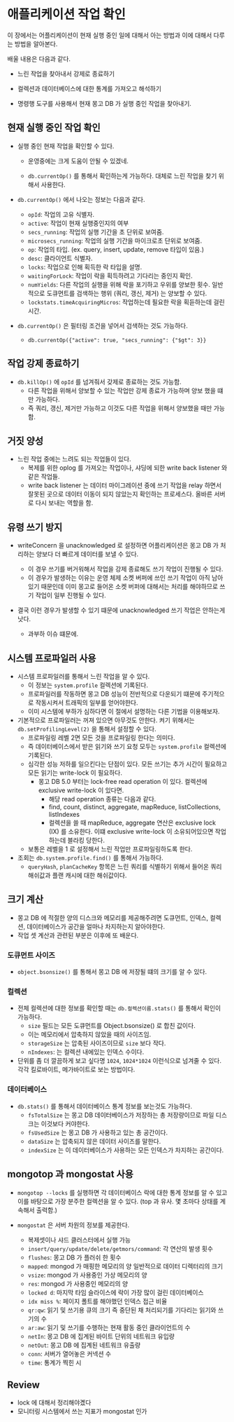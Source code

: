 # 애플리케이션 작업 확인 

이 장에서는 어플리케이션이 현재 실행 중인 일에 대해서 아는 방법과 이에 대해서 다루는 방법을 알아본다.

배울 내용은 다음과 같다. 

- 느린 작업을 찾아내서 강제로 종료하기 

- 컬렉션과 데이터베이스에 대한 통계를 가져오고 해석하기 

- 명령행 도구를 사용해서 현재 몽고 DB 가 실행 중인 작업을 찾아내기.

## 현재 실행 중인 작업 확인 

- 실행 중인 현재 작업을 확인할 수 있다. 

  - 운영중에는 크게 도움이 안될 수 있겠네.
  
  - `db.currentOp()` 를 통해서 확인하는게 가능하다. 대체로 느린 작업을 찾기 위해서 사용한다.

- `db.currentOp()` 에서 나오는 정보는 다음과 같다. 
  - `opId`: 작업의 고유 식별자.
  - `active`: 작업이 현재 실행중인지의 여부 
  - `secs_running`: 작업의 실행 기간을 초 단위로 보여줌. 
  - `microsecs_running`: 작업의 실행 기간을 마이크로초 단위로 보여줌.
  - `op`: 작업의 타입. (ex. query, insert, update, remove 타입이 있음.)
  - `desc`: 클라이언트 식별자.
  - `locks`: 작업으로 인해 획득한 락 타입을 설명. 
  - `waitingForLock`: 작업이 락을 획득하려고 기다리는 중인지 확인. 
  - `numYields`: 다른 작업의 실행을 위해 락을 포기하고 우위를 양보한 횟수. 일반적으로 도큐먼트를 검색하는 행위 (쿼리, 갱신, 제거) 는 양보할 수 있다.
  - `lockstats.timeAcquiringMicros`: 작업하는데 필요한 락을 획듣하는데 걸린 시간.

- `db.currentOp()` 은 필터링 조건을 넣어서 검색하는 것도 가능하다. 
  - `db.currentOp({"active": true, "secs_running": {"$gt": 3}}`

## 작업 강제 종료하기 

- `db.killOp()` 에 `opId` 를 넘겨줘서 갖제로 종료하는 것도 가능함.
  - 다른 작업을 위해서 양보할 수 있는 작업만 강제 종료가 가능하며 양보 했을 떄만 가능하다.
  - 즉 쿼리, 갱신, 제거만 가능하고 이것도 다른 작업을 위해서 양보했을 때만 가능함.
  
## 거짓 양성 

- 느린 작업 중에는 느려도 되는 작업들이 있다. 
  - 복제를 위한 oplog 를 가져오는 작업이나, 샤딩에 되한 write back listener 와 같은 작업들. 
  - write back listener 는 데이터 마이그레이션 중에 쓰기 작업을 relay 하면서 잘못된 곳으로 데이터 이동이 되지 않았는지 확인하는 프로세스다. 올바른 서버로 다시 보내는 역할을 함. 

## 유령 쓰기 방지 

- writeConcern 을 unacknowledged 로 설정하면 어플리케이션은 몽고 DB 가 처리하는 양보다 더 빠르게 데이터를 보낼 수 있다.
  - 이 경우 쓰기를 버거워해서 작업을 강제 종료해도 쓰기 작업이 진행될 수 있다. 
  - 이 경우가 발생하는 이유는 운영 체제 소켓 버퍼에 쓰인 쓰기 작업이 아직 남아있기 때문인데 이미 몽고로 들어온 소켓 버퍼에 대해서는 처리를 해야하므로 쓰기 작업이 일부 진행될 수 있다.

- 결국 이런 경우가 발생할 수 있기 떄문에 unacknowledged 쓰기 작업은 안하는게 낫다.
  - 과부하 이슈 떄문에.

## 시스템 프로파일러 사용 

- 시스템 프로파일러를 통해서 느린 작업을 알 수 있다. 
  - 이 정보는 `system.profile` 컬렉션에 기록된다. 
  - 프로파일러를 작동하면 몽고 DB 성능이 전반적으로 다운되기 떄문에 주기적으로 작동시켜서 트래픽의 일부를 얻어야한다. 
  - 이미 시스템에 부하가 심하다면 이 절에서 설명하는 다른 기법을 이용해보자. 
- 기본적으로 프로파일러는 꺼져 있으면 아무것도 안한다. 켜기 위해서는 `db.setProfilingLevel(2)` 을 통해서 설정할 수 있다.
  - 프로파일링 레벨 2면 모든 것을 프로파일링 한다는 의미다.
  - 즉 데이터베이스에서 받은 읽기와 쓰기 요청 모두는 `system.profile` 컬렉션에 기록된다.
  - 심각한 성능 저하를 일으킨다는 단점이 있다. 모든 쓰기는 추가 시간이 필요하고 모든 읽기는 write-lock 이 필요하다.
    - 몽고 DB 5.0 부터는 lock-free read operation 이 있다. 컬렉션에 exclusive write-lock 이 있다면.
      - 해당 read operation 종류는 다음과 같다. 
      - find, count, distinct, aggregate, mapReduce, listCollections, listIndexes
      - 컬렉션을 쓸 때 mapReduce, aggregate 연산은 exclusive lock (IX) 를 소유한다. 이떄 exclusive write-lock 이 소유되어있으면 작업하는데 블라킹 당한다.
  - 보통은 레벨을 1 로 설정해서 느린 작업만 프로파일링하도록 한다.
- 조회는 `db.system.profile.find()` 를 통해서 가능하다. 
  - `queryHash`, `planCacheKey` 항목은 느린 쿼리를 식별하기 위해서 들어온 쿼리 해쉬값과 플랜 캐시에 대한 해쉬값이다.

## 크기 계산 

- 몽고 DB 에 적절한 양의 디스크와 메모리를 제공해주려면 도큐먼트, 인덱스, 컬렉션, 데이터베이스가 공간을 얼마나 차지하는지 알아야한다. 
- 작업 셋 계산과 관련된 부분은 이후에 또 배운다. 

### 도큐먼트 사이즈 

- `object.bsonsize()` 를 통해서 몽고 DB 에 저장될 떄의 크기를 알 수 있다.

### 컬렉션 

- 전체 컬렉션에 대한 정보를 확인할 때는 `db.컬렉션이름.stats()` 를 통해서 확인이 가능하다.
  - `size` 필드는 모든 도큐먼트를 Object.bsonsize() 로 합친 값이다. 
  - 이는 메모리에서 압축하지 않았을 때의 사이즈임.
  - `storageSize` 는 압축된 사이즈이므로 `size` 보다 작다.
  - `nIndexes`: 는 컬렉션 내에있는 인덱스 수이다.
- 단위를 좀 더 깔끔하게 보고 싶다명 `1024`, `1024*1024` 이런식으로 넘겨줄 수 있다. 각각 킬로바이트, 메가바이트로 보는 방법이다.

### 데이터베이스

- `db.stats()` 를 통해서 데이터베이스 통계 정보를 보는것도 가능하다.
  - `fsTotalSize` 는 몽고 DB 데이터베이스가 저장하는 총 저장량이므로 파일 디스크는 이것보다 커야한다.
  - `fsUsedSize` 는 몽고 DB 가 사용하고 있는 총 공간이다.
  - `dataSize` 는 압축되지 않은 데이터 사이즈를 말한다.
  - `indexSize` 는 이 데이터베이스가 사용하는 모든 인덱스가 차지하는 공간이다.

## mongotop 과 mongostat 사용 

- `mongotop --locks` 를 실행하면 각 데이터베이스 락에 대한 통계 정보를 알 수 있고 이를 바탕으로 가장 분주한 컬렉션을 알 수 있다. (top 과 유사. 몇 초마다 상태를 계속해서 출력함.)

- `mongostat` 은 서버 차원의 정보를 제공한다.
  - 복제셋이나 샤드 클러스터에서 실행 가능
  - `insert/query/update/delete/getmors/command`: 각 연산의 발생 횟수 
  - `flushes`: 몽고 DB 가 플러쉬 한 횟수 
  - `mapped`: mongod 가 매핑한 메모리의 양 일반적으로 데이터 디렉터리의 크기 
  - `vsize`: mongod 가 사용중인 가상 메모리의 양 
  - `res`: mongod 가 사용중인 메모리의 양 
  - `locked d`: 마지막 타임 슬라이스에 락이 가장 많이 걸린 데이터베이스 
  - `idx miss %`: 페이지 폴트를 해야했던 인덱스 접근 비율 
  - `qr:qw`: 읽기 및 쓰기용 큐의 크기 즉 중단된 채 처리되기를 기다리는 읽기와 쓰기의 수 
  - `ar:aw`: 읽기 및 쓰기를 수행하는 현재 활동 중인 클라이언트의 수 
  - `netIn`: 몽고 DB 에 집계된 바이트 단위의 네트워크 유입량 
  - `netOut`: 몽고 DB 에 집계된 네트워크 유출량 
  - `conn`: 서버가 열어놓은 커넥션 수 
  - `time`: 통계가 찍힌 시

## Review 

- lock 에 대해서 정리해야곘다 
- 모니터링 시스템에서 쓰는 지표가 mongostat 인가 
